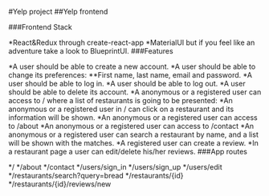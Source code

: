 #Yelp project
##Yelp frontend

###Frontend Stack

*React&Redux through create-react-app
*MaterialUI but if you feel like an adventure take a look to BlueprintUI.
###Features

*A user should be able to create a new account.
*A user should be able to change its preferences:
**First name, last name, email and password.
*A user should be able to log in.
*A user should be able to log out.
*A user should be able to delete its account.
*A anonymous or a registered user can access to / where a list of restaurants is going to be presented:
*An anonymous or a registered user in / can click on a restaurant and its information will be shown.
*An anonymous or a registered user can access to /about
*An anonymous or a registered user can access to /contact
*An anonymous or a registered user can search a restaurant by name, and a list will be shown with the matches.
*A registered user can create a review.
*In a restaurant page a user can edit/delete his/her reviews.
###App routes

*/
*/about
*/contact
*/users/sign_in
*/users/sign_up
*/users/edit
*/restaurants/search?query=bread
*/restaurants/{id}
*/restaurants/{id}/reviews/new
